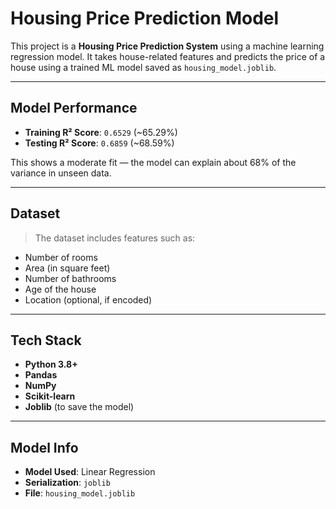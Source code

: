 # Housing Price Prediction Model

This project is a **Housing Price Prediction System** using a machine learning regression model. It takes house-related features and predicts the price of a house using a trained ML model saved as `housing_model.joblib`.

---

##  Model Performance

- **Training R² Score**: `0.6529` (~65.29%)
- **Testing R² Score**: `0.6859` (~68.59%)

This shows a moderate fit — the model can explain about 68% of the variance in unseen data.

---

##  Dataset

> The dataset includes features such as:
- Number of rooms
- Area (in square feet)
- Number of bathrooms
- Age of the house
- Location (optional, if encoded)

---

##  Tech Stack

- **Python 3.8+**
- **Pandas**
- **NumPy**
- **Scikit-learn**
- **Joblib** (to save the model)

---

## Model Info

- **Model Used**: Linear Regression 
- **Serialization**: `joblib`
- **File**: `housing_model.joblib`



